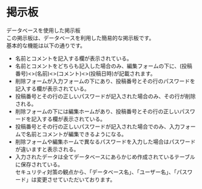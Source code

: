 # 掲示板
データベースを使用した掲示板  
この掲示板は、データベースを利用した簡易的な掲示板です。  
基本的な機能は以下の通りです。
* 名前とコメントを記入する欄が表示されている。
* 名前とコメントをどちらも記入した場合のみ、編集フォームの下に、(投稿番号)<>(名前)<>(コメント)<>(投稿日時)が記載されます。
* 削除フォームが入力フォームの下にあり、投稿番号とその行のパスワードを記入する欄が表示されている。
* 投稿番号とその行の正しいパスワードが記入された場合のみ、その行が削除される。
* 削除フォームの下には編集ホームがあり、投稿番号とその行の正しいパスワードを記入する欄が表示されている。
* 投稿番号とその行の正しいパスワードが記入された場合でのみ、入力フォームで名前とコメントが編集できるようになる。
* 削除フォームや編集ホームで異なるパスワードを入力した場合はパスワードが違いますと表示される。
* 入力されたデータは全てデータベースにあらかじめ作成されているテーブルに保存されている。  
セキュリティ対策の観点から、「データベース名」、「ユーザー名」、「パスワード」は変更させていただいております。
